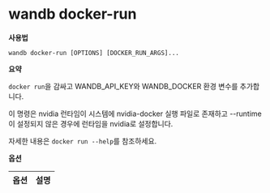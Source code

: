 # wandb docker-run

**사용법**

`wandb docker-run [OPTIONS] [DOCKER_RUN_ARGS]...`

**요약**

`docker run`을 감싸고 WANDB_API_KEY와 WANDB_DOCKER 환경 변수를 추가합니다.

이 명령은 nvidia 런타임이 시스템에 nvidia-docker 실행 파일로 존재하고 --runtime이 설정되지 않은 경우에 런타임을 nvidia로 설정합니다.

자세한 내용은 `docker run --help`를 참조하세요.

**옵션**

| **옵션** | **설명** |
| :--- | :--- |